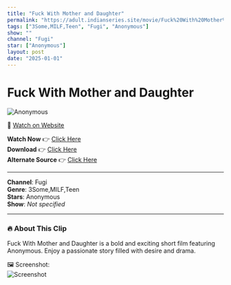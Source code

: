 ```yaml
---
title: "Fuck With Mother and Daughter"
permalink: "https://adult.indianseries.site/movie/Fuck%20With%20Mother%20and%20Daughter"
tags: ["3Some,MILF,Teen", "Fugi", "Anonymous"]
show: ""
channel: "Fugi"
star: ["Anonymous"]
layout: post
date: "2025-01-01"
---
```


# Fuck With Mother and Daughter

![Anonymous](https://shorts.desisins.com/wp-content/uploads/2023/11/Fuck-Mother-Daughter-Fliz-DesiSins.com_.jpg)

🔗 [Watch on Website](https://adult.indianseries.site/movie/Fuck%20With%20Mother%20and%20Daughter)

**Watch Now** 👉 [Click Here](https://adult.indianseries.site/movie/Fuck%20With%20Mother%20and%20Daughter)  
**Download** 👉 [Click Here](https://adult.indianseries.site/movie/Fuck%20With%20Mother%20and%20Daughter)  
**Alternate Source** 👉 [Click Here](https://adult.indianseries.site/movie/Fuck%20With%20Mother%20and%20Daughter)

---

**Channel**: Fugi  
**Genre**: 3Some,MILF,Teen  
**Stars**: Anonymous  
**Show**: *Not specified*

---

### 🔥 About This Clip

Fuck With Mother and Daughter is a bold and exciting short film featuring Anonymous. Enjoy a passionate story filled with desire and drama.
 
🖼️ Screenshot:  
![Screenshot](https://shorts.desisins.com/wp-content/uploads/2023/11/Fuck-Mother-Daughter-Fliz-DesiSins.com_.jpg)
